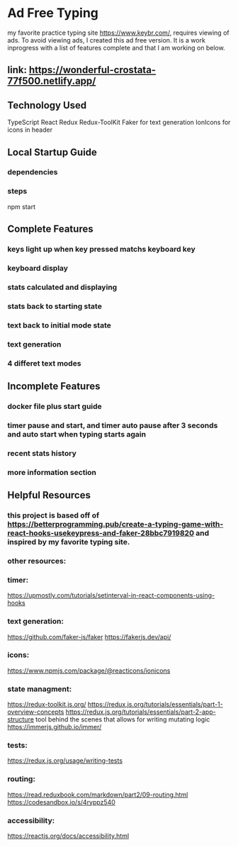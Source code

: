 # Ad Free Typing

my favorite practice typing site https://www.keybr.com/, requires viewing of ads. To avoid viewing ads, I created this ad free version. It is a work inprogress with a list of features complete and that I am working on below.

## link: https://wonderful-crostata-77f500.netlify.app/

## Technology Used

TypeScript
React
Redux
Redux-ToolKit
Faker for text generation
IonIcons for icons in header

## Local Startup Guide

### dependencies

### steps

npm start

## Complete Features

### keys light up when key pressed matchs keyboard key

### keyboard display

### stats calculated and displaying

### stats back to starting state

### text back to initial mode state

### text generation

### 4 differet text modes

## Incomplete Features

### docker file plus start guide

### timer pause and start, and timer auto pause after 3 seconds and auto start when typing starts again

### recent stats history

### more information section

## Helpful Resources

### this project is based off of https://betterprogramming.pub/create-a-typing-game-with-react-hooks-usekeypress-and-faker-28bbc7919820 and inspired by my favorite typing site.

### other resources:

### timer:

https://upmostly.com/tutorials/setinterval-in-react-components-using-hooks

### text generation:

https://github.com/faker-js/faker
https://fakerjs.dev/api/

### icons:

https://www.npmjs.com/package/@reacticons/ionicons

### state managment:

https://redux-toolkit.js.org/
https://redux.js.org/tutorials/essentials/part-1-overview-concepts
https://redux.js.org/tutorials/essentials/part-2-app-structure
tool behind the scenes that allows for writing mutating logic https://immerjs.github.io/immer/

### tests:

https://redux.js.org/usage/writing-tests

### routing:

https://read.reduxbook.com/markdown/part2/09-routing.html
https://codesandbox.io/s/4ryppz540

### accessibility:

https://reactjs.org/docs/accessibility.html
